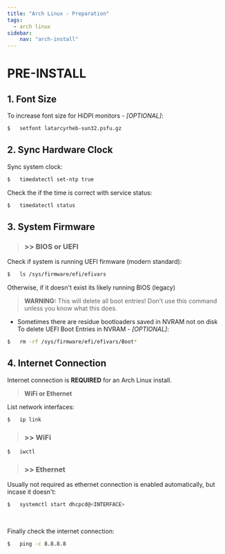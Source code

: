 ```yaml
---
title: "Arch Linux - Preparation"
tags:
  - arch linux
sidebar:
    nav: "arch-install"
---
```


# PRE-INSTALL

## 1. Font Size
To increase font size for HiDPI monitors - _[OPTIONAL]_:
```sh
$   setfont latarcyrheb-sun32.psfu.gz
```

## 2. Sync Hardware Clock
Sync system clock:
```sh
$   timedatectl set-ntp true
```

Check the if the time is correct with service status:
```sh
$   timedatectl status
```

## 3. System Firmware

> ### >> BIOS or UEFI

Check if system is running UEFI firmware (modern standard):
```sh
$   ls /sys/firmware/efi/efivars
```

Otherwise, if it doesn't exist its likely running BIOS (legacy)

> __WARNING:__ This will delete all boot entries! Don't use this command unless you know what this does.
* Sometimes there are residue bootloaders saved in NVRAM not on disk\
To delete UEFI Boot Entries in NVRAM - _[OPTIONAL]_:
```sh
$   rm -rf /sys/firmware/efi/efivars/Boot*
```

## 4. Internet Connection

Internet connection is __REQUIRED__ for an Arch Linux install.

> __WiFi or Ethernet__

List network interfaces:
```sh
$   ip link
```

> ### >> WiFi

```sh
$   iwctl
```

> ### >> Ethernet

Usually not required as ethernet connection is enabled automatically, but incase it doesn't:
```sh
$   systemctl start dhcpcd@<INTERFACE>
```

<br>

Finally check the internet connection:
```sh
$   ping -c 8.8.8.8
```
